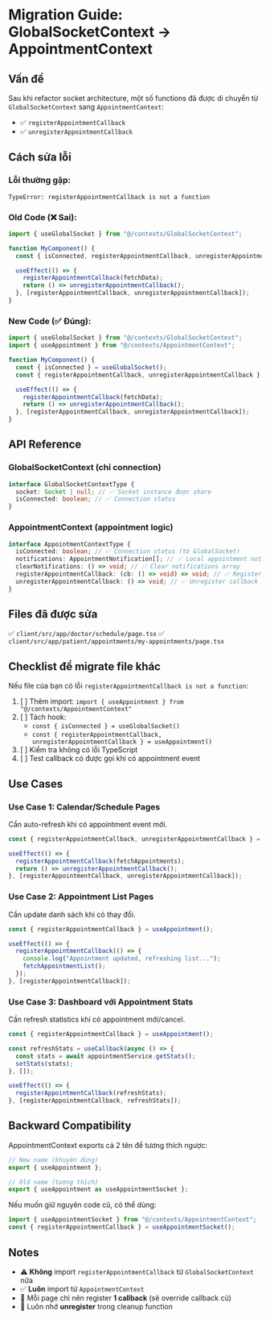 # Migration Guide: GlobalSocketContext → AppointmentContext

## Vấn đề

Sau khi refactor socket architecture, một số functions đã được di chuyển từ `GlobalSocketContext` sang `AppointmentContext`:

- ✅ `registerAppointmentCallback`
- ✅ `unregisterAppointmentCallback`

## Cách sửa lỗi

### Lỗi thường gặp:

```
TypeError: registerAppointmentCallback is not a function
```

### Old Code (❌ Sai):

```typescript
import { useGlobalSocket } from "@/contexts/GlobalSocketContext";

function MyComponent() {
  const { isConnected, registerAppointmentCallback, unregisterAppointmentCallback } = useGlobalSocket();

  useEffect(() => {
    registerAppointmentCallback(fetchData);
    return () => unregisterAppointmentCallback();
  }, [registerAppointmentCallback, unregisterAppointmentCallback]);
}
```

### New Code (✅ Đúng):

```typescript
import { useGlobalSocket } from "@/contexts/GlobalSocketContext";
import { useAppointment } from "@/contexts/AppointmentContext";

function MyComponent() {
  const { isConnected } = useGlobalSocket();
  const { registerAppointmentCallback, unregisterAppointmentCallback } = useAppointment();

  useEffect(() => {
    registerAppointmentCallback(fetchData);
    return () => unregisterAppointmentCallback();
  }, [registerAppointmentCallback, unregisterAppointmentCallback]);
}
```

## API Reference

### GlobalSocketContext (chỉ connection)

```typescript
interface GlobalSocketContextType {
  socket: Socket | null; // ✅ Socket instance được share
  isConnected: boolean; // ✅ Connection status
}
```

### AppointmentContext (appointment logic)

```typescript
interface AppointmentContextType {
  isConnected: boolean; // ✅ Connection status (từ GlobalSocket)
  notifications: AppointmentNotification[]; // ✅ Local appointment notifications
  clearNotifications: () => void; // ✅ Clear notifications array
  registerAppointmentCallback: (cb: () => void) => void; // ✅ Register refresh callback
  unregisterAppointmentCallback: () => void; // ✅ Unregister callback
}
```

## Files đã được sửa

✅ `client/src/app/doctor/schedule/page.tsx`
✅ `client/src/app/patient/appointments/my-appointments/page.tsx`

## Checklist để migrate file khác

Nếu file của bạn có lỗi `registerAppointmentCallback is not a function`:

1. [ ] Thêm import: `import { useAppointment } from "@/contexts/AppointmentContext"`
2. [ ] Tách hook:
   - `const { isConnected } = useGlobalSocket()`
   - `const { registerAppointmentCallback, unregisterAppointmentCallback } = useAppointment()`
3. [ ] Kiểm tra không có lỗi TypeScript
4. [ ] Test callback có được gọi khi có appointment event

## Use Cases

### Use Case 1: Calendar/Schedule Pages

Cần auto-refresh khi có appointment event mới.

```typescript
const { registerAppointmentCallback, unregisterAppointmentCallback } = useAppointment();

useEffect(() => {
  registerAppointmentCallback(fetchAppointments);
  return () => unregisterAppointmentCallback();
}, [registerAppointmentCallback, unregisterAppointmentCallback]);
```

### Use Case 2: Appointment List Pages

Cần update danh sách khi có thay đổi.

```typescript
const { registerAppointmentCallback } = useAppointment();

useEffect(() => {
  registerAppointmentCallback(() => {
    console.log("Appointment updated, refreshing list...");
    fetchAppointmentList();
  });
}, [registerAppointmentCallback]);
```

### Use Case 3: Dashboard với Appointment Stats

Cần refresh statistics khi có appointment mới/cancel.

```typescript
const { registerAppointmentCallback } = useAppointment();

const refreshStats = useCallback(async () => {
  const stats = await appointmentService.getStats();
  setStats(stats);
}, []);

useEffect(() => {
  registerAppointmentCallback(refreshStats);
}, [registerAppointmentCallback, refreshStats]);
```

## Backward Compatibility

AppointmentContext exports cả 2 tên để tương thích ngược:

```typescript
// New name (khuyên dùng)
export { useAppointment };

// Old name (tương thích)
export { useAppointment as useAppointmentSocket };
```

Nếu muốn giữ nguyên code cũ, có thể dùng:

```typescript
import { useAppointmentSocket } from "@/contexts/AppointmentContext";
const { registerAppointmentCallback } = useAppointmentSocket();
```

## Notes

- ⚠️ **Không** import `registerAppointmentCallback` từ `GlobalSocketContext` nữa
- ✅ **Luôn** import từ `AppointmentContext`
- 🔄 Mỗi page chỉ nên register **1 callback** (sẽ override callback cũ)
- 🧹 Luôn nhớ **unregister** trong cleanup function
